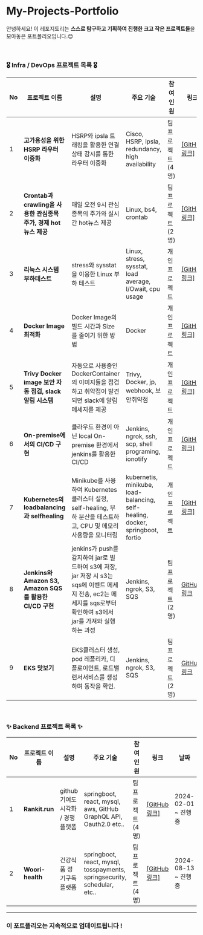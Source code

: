 # My-Projects-Portfolio
안녕하세요! 이 레포지토리는 **스스로 탐구하고 기획하여 진행한 크고 작은 프로젝트들**을 모아놓은 포트폴리오입니다.😊 <br>

<br>

### 🎖️ Infra / DevOps 프로젝트 목록 🎖️

| No | 프로젝트 이름 | 설명 | 주요 기술 | 참여<br> 인원 | 링크 | 날짜 |
|----|---------------|------|-----------|----------|------|------|
| 1  | **고가용성을 위한 HSRP 라우터 이중화** | HSRP와 ipsla 트래킹을 활용한 연결 상태 감시를 통한 라우터 이중화 | Cisco, HSRP, ipsla, redundancy, high availability | 팀 프로젝트 (4명) | [[GitHub 링크]](https://github.com/leesj000603/NSM) | 2023-09-13 |
| 2  | **Crontab과 crawling을 사용한 관심종목 주가, 경제 hot 뉴스 제공** | 매일 오전 9시 관심종목의 주가와 실시간 hot뉴스 제공 | Linux, bs4, crontab | 팀 프로젝트 (2명) | [[GitHub 링크]](https://github.com/leesj000603/Coffee-Time) | 2024-09-19 |
| 3  | **리눅스 시스템 부하테스트** | stress와 sysstat을 이용한 Linux 부하 테스트 | Linux, stress, sysstat, load average, I/Owait, cpu usage | 개인 프로젝트 | [[GitHub 링크]](https://github.com/leesj000603/linux-stress-test) | 2024-09-23 |
| 4  | **Docker Image 최적화** | Docker Image의 빌드 시간과 Size를 줄이기 위한 방법 | Docker | 개인 프로젝트 | [[GitHub 링크]](https://github.com/leesj000603/Docker-Image-Optimization) | 2024-09-24 |
| 5  | **Trivy Docker image 보안 자동 점검, slack알림 시스템** | 자동으로 사용중인 DockerContainer의 이미지들을 점검하고 취약점이 발견되면 slack에 알림메세지를 제공  | Trivy, Docker, jp, webhook, 보안취약점 | 개인 프로젝트 | [[GitHub 링크]](https://github.com/leesj000603/Trivy-Alert) | 2024-09-25 |
| 6  | **On-premise에서의 CI/CD 구현** | 클라우드 환경이 아닌 local On-premise 환경에서 jenkins를 활용한 CI/CD | Jenkins, ngrok, ssh, scp, shell programing, ionotify | 개인 프로젝트 | [[GitHub 링크]](https://github.com/leesj000603/Onpremise-Jenkins-CICD) | 2024-10-01 |
| 7  | **Kubernetes의 loadbalancing과 selfhealing** |  Minikube를 사용하여 Kubernetes 클러스터 설정, self-healing, 부하 분산을 테스트하고, CPU 및 메모리 사용량을 모니터링 | kubernetis, minikube, load-balancing, self-healing, docker, springboot, fortio | 개인 프로젝트 | [[GitHub 링크]](https://github.com/leesj000603/Kubernetes-Self-Healing-LoadBalancing) | 2024-10-01 |
| 8  | **Jenkins와 Amazon S3, Amazon SQS를 활용한 CI/CD 구현** |  jenkins가 push를 감지하여 jar로 빌드하여 s3에 저장, jar 저장 시 s3는 sqs에 이벤트 메세지 전송, ec2는 메세지를 sqs로부터 확인하여 s3에서 jar를 가져와 실행하는 과정  | Jenkins, ngrok, S3, SQS | 팀 프로젝트 (2명) | [GitHub 링크](https://github.com/leesj000603/AWS-Jenkins-CICD) | 2024-10-11 |
| 9  | **EKS 맛보기** |  EKS클러스터 생성, pod 레플리카, 디플로이먼트, 로드밸런서서비스를 생성하며 동작을 확인.  | Jenkins, ngrok, S3, SQS | 팀 프로젝트 (2명) | [GitHub 링크](https://github.com/leesj000603/EKS-training) | 2024-10-11 |




<br>

### ✨ Backend 프로젝트 목록 ✨

| No | 프로젝트 이름 | 설명 | 주요 기술 | 참여<br> 인원 | 링크 | 날짜 |
|----|---------------|------|-----------|----------|------|------|
| 1  | **Rankit.run** | github 기여도 시각화 / 경쟁 플랫폼 | springboot, react, mysql, aws, GitHub GraphQL API, Oauth2.0 etc.. | 팀 프로젝트 (4명) | [[GitHub 링크]](https://github.com/capstone-kw-jjiggle/rankit-be) | 2024-02-01 ~ 진행중 |
| 2  | **Woori-health** | 건강식품 정기구독 플랫폼 | springboot, react, mysql, tosspayments, springsecurity, schedular, etc.. | 팀 프로젝트 (4명) | [[GitHub 링크]](https://github.com/FISub/readme) | 2024-08-13 ~ 진행중 |


---

### 이 포트폴리오는 지속적으로 업데이트됩니다 !
